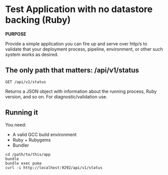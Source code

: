 # Test Application with no datastore backing (Ruby)

**PURPOSE**

Provide a simple application you can fire up and serve over http/s to validate that your deployment process, pipeline, environment, or other such system works as desired.

## The only path that matters: /api/v1/status

```
GET /api/v1/status
```

Returns a JSON object with information about the running process, Ruby version, and so on. For diagnostic/validation use.

## Running it

You need:

+ A valid GCC build environment
+ Ruby + Rubygems
+ Bundler


```
cd /path/to/this/app
bundle
bundle exec puma
curl -i http://localhost:9292/api/v1/status
```
